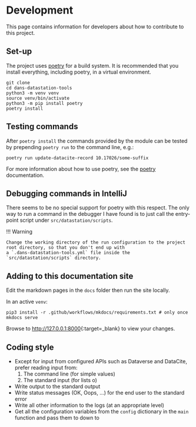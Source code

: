 Development
===========

This page contains information for developers about how to contribute to this project.

Set-up
------

The project uses [poetry] for a build system. It is recommended that you install everything, including poetry, in a
virtual environment.

```shell
git clone 
cd dans-datastation-tools
python3 -m venv venv
source venv/bin/activate
python3 -m pip install poetry 
poetry install
```

Testing commands
----------------

After `poetry install` the commands provided by the module can be tested by prepending `poetry run` to the command line,
e.g.:

```shell
poetry run update-datacite-record 10.17026/some-suffix
```

For more information about how to use poetry, see the [poetry] documentation.

[poetry]: https://python-poetry.org/

Debugging commands in IntelliJ
------------------------------

There seems to be no special support for poetry with this respect. The only way to run a command in the debugger I have
found is to just call the entry-point script under `src/datastation/scripts`.

!!! Warning
    
    Change the working directory of the run configuration to the project root directory, so that you don't end up with
    a `.dans-datastation-tools.yml` file inside the `src/datastation/scripts` directory.

Adding to this documentation site
---------------------------------

Edit the markdown pages in the `docs` folder then run the site locally.

In an active `venv`:
```shell
pip3 install -r .github/workflows/mkdocs/requirements.txt # only once
mkdocs serve
```

Browse to <http://127.0.0.1:8000>{:target=_blank} to view your changes.
 
Coding style
------------

* Except for input from configured APIs such as Dataverse and DataCite, prefer reading input from:
    1. The command line (for simple values)
    2. The standard input (for lists o)
* Write output to the standard output
* Write status messages (OK, Oops, ...) for the end user to the standard error
* Write all other information to the logs (at an appropriate level)
* Get all the configuration variables from the `config` dictionary in the `main` function and pass them to down to 